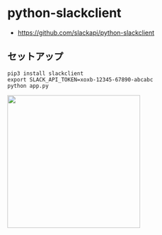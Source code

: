 # python-slackclient

* https://github.com/slackapi/python-slackclient

## セットアップ

```
pip3 install slackclient
export SLACK_API_TOKEN=xoxb-12345-67890-abcabc
python app.py
```

<img height="300" src="https://user-images.githubusercontent.com/19658/65396097-19d71300-dd92-11e9-9b41-794b97ac032e.png">
